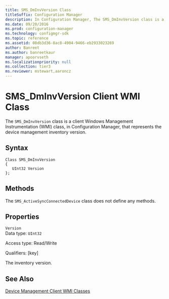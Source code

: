 ```yaml
---
title: SMS_DmInvVersion Class
titleSuffix: Configuration Manager
description: In Configuration Manager, The SMS_DmInvVersion class is a client Windows Management Instrumentation class that represents the device management inventory version.
ms.date: 09/20/2016
ms.prod: configuration-manager
ms.technology: configmgr-sdk
ms.topic: reference
ms.assetid: 08db3d36-8ac8-4904-9466-eb2933023269
author: Banreet
ms.author: banreetkaur
manager: apoorvseth
ms.localizationpriority: null
ms.collection: tier3
ms.reviewer: mstewart,aaroncz 
---
```

# SMS_DmInvVersion Client WMI Class
The `SMS_DmInvVersion` class is a client Windows Management Instrumentation (WMI) class, in Configuration Manager, that represents the device management inventory version.  

## Syntax  

```  
Class SMS_DmInvVersion  
{  
   UInt32 Version  
};  
```  

## Methods  
 The `SMS_ActiveSyncConnectedDevice` class does not define any methods.  

## Properties  
 `Version`  
 Data type: `UInt32`  

 Access type: Read/Write  

 Qualifiers: [key]  

 The inventory version.  

## See Also  
 [Device Management Client WMI Classes](../../../../../develop/reference/core/clients/client-classes/device-management-client-wmi-classes.md)
